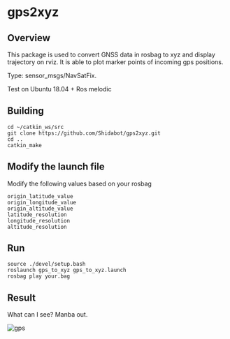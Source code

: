 # gps2xyz

## Overview
 This package is used to convert GNSS data in rosbag to xyz and display trajectory on rviz. It is able to plot marker points of incoming gps positions. 
 
 Type: sensor_msgs/NavSatFix.

 Test on Ubuntu 18.04 + Ros melodic
## Building

```
cd ~/catkin_ws/src
git clone https://github.com/Shidabot/gps2xyz.git
cd ..
catkin_make 
```

## Modify the launch file 

Modify the following values based on your rosbag 

```
origin_latitude_value
origin_longitude_value
origin_altitude_value
latitude_resolution
longitude_resolution
altitude_resolution
```
## Run

```
source ./devel/setup.bash
roslaunch gps_to_xyz gps_to_xyz.launch
rosbag play your.bag
```

## Result

What can I see? Manba out.

![gps](https://github.com/Shidabot/gps2xyz/assets/67732407/49d140b3-814a-4b5d-91fb-65fced8a2e38)
